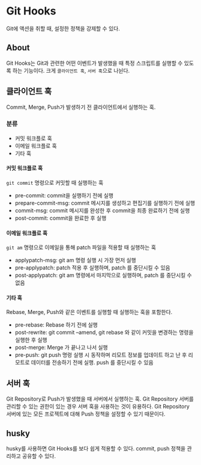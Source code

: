 # Git Hooks

Git에 액션을 취할 때, 설정한 정책을 강제할 수 있다.

## About

Git Hooks는 Git과 관련한 어떤 이벤트가 발생했을 때 특정 스크립트를 실행할 수 있도록 하는 기능이다.
크게 `클라이언트 훅`, `서버 훅`으로 나뉜다.

## 클라이언트 훅

Commit, Merge, Push가 발생하기 전 클라이언트에서 실행하는 훅.

### 분류

- 커밋 워크플로 훅
- 이메일 워크플로 훅
- 기타 훅

#### 커밋 워크플로 훅

`git commit` 명령으로 커밋할 때 실행하는 훅

- pre-commit: commit을 실행하기 전에 실행
- prepare-commit-msg: commit 메시지를 생성하고 편집기를 실행하기 전에 실행
- commit-msg: commit 메시지를 완성한 후 commit을 최종 완료하기 전에 실행
- post-commit: commit을 완료한 후 실행

#### 이메일 워크플로 훅

`git am` 명령으로 이메일을 통해 patch 파일을 적용할 때 실행하는 훅

- applypatch-msg: git am 명령 실행 시 가장 먼저 실행
- pre-applypatch: patch 적용 후 실행하며, patch 를 중단시킬 수 있음
- post-applypatch: git am 명령에서 마지막으로 실행하며, patch 를 중단시킬 수 없음

#### 기타 훅

Rebase, Merge, Push와 같은 이벤트를 실행할 때 실행하는 훅을 포함한다.

- pre-rebase: Rebase 하기 전에 실행
- post-rewrite: git commit –amend, git rebase 와 같이 커밋을 변경하는 명령을 실행한 후 실행
- post-merge: Merge 가 끝나고 나서 실행
- pre-push: git push 명령 실행 시 동작하며 리모트 정보를 업데이트 하고 난 후 리모트로 데이터를 전송하기 전에 실행. push 를 중단시킬 수 있음

## 서버 훅

Git Repository로 Push가 발생했을 때 서버에서 실행하는 훅.
Git Repository 서버를 관리할 수 있는 권한이 있는 경우 서버 훅을 사용하는 것이 유용하다.
Git Repository 서버에 있는 모든 프로젝트에 대해 Push 정책을 설정할 수 있기 때문이다.

## husky

husky를 사용하면 Git Hooks를 보다 쉽게 적용할 수 있다.
commit, push 정책을 관리하고 공유할 수 있다.
